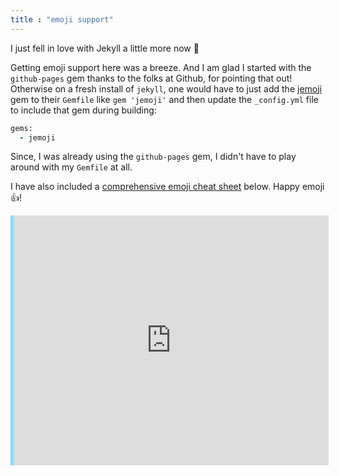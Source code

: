 ```yaml
---
title : "emoji support"
---
```


I just fell in love with Jekyll a little more now :purple_heart:

Getting emoji support here was a breeze. And I am glad I started with the `github-pages` gem thanks to the folks at Github, for pointing that out! Otherwise on a fresh install of `jekyll`, one would have to just add the [jemoji](https://github.com/jekyll/jemoji) gem to their `Gemfile` like  `gem 'jemoji'` and then update the `_config.yml` file to include that gem during building:

```ruby
gems:
  - jemoji
```

Since, I was already using the `github-pages` gem, I didn't have to play around with my `Gemfile` at all.

I have also included a [comprehensive emoji cheat sheet](https://www.webpagefx.com/tools/emoji-cheat-sheet/) below. Happy emoji :+1:!

<iframe style="width: 100% !important;height: 400px;overflow: hidden;border: none;border-left: 5px solid rgba(0,196,255,0.5);margin: 0px;" src="https://www.webpagefx.com/tools/emoji-cheat-sheet/"></iframe>